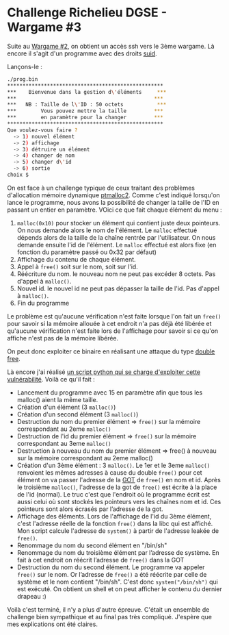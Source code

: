 # Challenge Richelieu DGSE - Wargame #3

Suite au [Wargame #2](./Wargame2.md), on obtient un accès ssh vers le 3ème wargame.
Là encore il s'agit d'un programme avec des droits [suid](https://fr.wikipedia.org/wiki/Setuid#Setuid_et_Setgid_pour_les_ex%C3%A9cutables).

Lançons-le :
```bash
./prog.bin
***************************************************
***    Bienvenue dans la gestion d\'éléments     ***
***                                             ***
***   NB : Taille de l\'ID : 50 octets           ***
***        Vous pouvez mettre la taille         ***
***        en paramètre pour la changer         ***
***************************************************
Que voulez-vous faire ?
  -> 1) nouvel élément
  -> 2) affichage
  -> 3) détruire un élément
  -> 4) changer de nom
  -> 5) changer d\'id
  -> 6) sortie
choix $
```

On est face à un challenge typique de ceux traitant des problèmes d'allocation mémoire dynamique [ptmalloc2](https://blog.k3170makan.com/2018/11/glibc-heap-exploitation-basics.html?m=1). Comme c'est indiqué lorsqu'on lance le programme, nous avons la possibilité de changer la taille de l'ID en passant un entier en paramètre.
VOici ce que fait chaque élément du menu :
1. `malloc(0x10)` pour stocker un élément qui contient juste deux pointeurs. On nous demande alors le nom de l'élément. Le `malloc` effectué dépends alors de la taille de la chaîne rentrée par l'utilisateur. On nous demande ensuite l'id de l'élément. Le `malloc` effectué est alors fixe (en fonction du paramètre passé ou 0x32 par défaut)
2. Affichage du contenu de chaque élément.
3. Appel à `free()` soit sur le nom, soit sur l'id.
4. Réécriture du nom. le nouveau nom ne peut pas excéder 8 octets. Pas d'appel à `malloc()`.
5. Nouvel id. le nouvel id ne peut pas dépasser la taille de l'id. Pas d'appel à `malloc()`.
6. Fin du programme

Le problème est qu'aucune vérification n'est faite lorsque l'on fait un `free()` pour savoir si la mémoire allouée à cet endroit n'a pas déjà été libérée et qu'aucune vérification n'est faite lors de l'affichage pour savoir si ce qu'on affiche n'est pas de la mémoire libérée.

On peut donc exploiter ce binaire en réalisant une attaque du type [double free](https://github.com/shellphish/how2heap/blob/master/fastbin_dup.c).

Là encore j'ai réalisé [un script python qui se charge d'exploiter cette vulnérabilité](./scripts/defi3-exploit.py). Voilà ce qu'il fait :
- Lancement du programme avec 15 en paramètre afin que tous les malloc() aient la même taille.
- Création d'un élément (3 `malloc()`)
- Création d'un second élément (3 `malloc()`)
- Destruction du nom du premier élément => `free()` sur la mémoire correspondant au 2eme `malloc()`
- Destruction de l'id du premier élément => `free()` sur la mémoire correspondant au 3eme `malloc()`
- Destruction à nouveau du nom du premier élément => free() à nouveau sur la mémoire correspondant au 2eme malloc()
- Création d'un 3ème élément : 3 `malloc()`. Le 1er et le 3eme `malloc()` renvoient les mêmes adresses à cause du double `free()` pour cet élément on va passer l'adresse de la [GOT](https://en.wikipedia.org/wiki/Global_Offset_Table) de `free()` en nom et id.
  Après le troisième `malloc()`, l'adresse de la got de `free()` est écrite à la place de l'id (normal). Le truc c'est que l'endroit où le programme écrit est aussi celui où sont stockés les pointeurs vers les chaînes nom et id. Ces pointeurs sont alors écrasés par l’adresse de la got.
- Affichage des éléments. Lors de l'affichage de l'id du 3ème élément, c'est l'adresse réelle de la fonction `free()` dans la libc qui est affiché. Mon script calcule l'adresse de `system()` à partir de l'adresse leakée de `free()`.
- Renommage du nom du second élément en "/bin/sh"
- Renommage du nom du troisième élément par l’adresse de système. En fait à cet endroit on réécrit l’adresse de `free()` dans la GOT
- Destruction du nom du second élément. Le programme va appeler `free()` sur le nom. Or l’adresse de `free()` a été réécrite par celle de système et le nom contient "/bin/sh". C'est donc `system("/bin/sh")` qui est exécuté. On obtient un shell et on peut afficher le contenu du dernier drapeau :)

Voilà c'est terminé, il n'y a plus d'autre épreuve. C'était un ensemble de challenge bien sympathique et au final pas très compliqué. J'espère que mes explications ont été claires.
